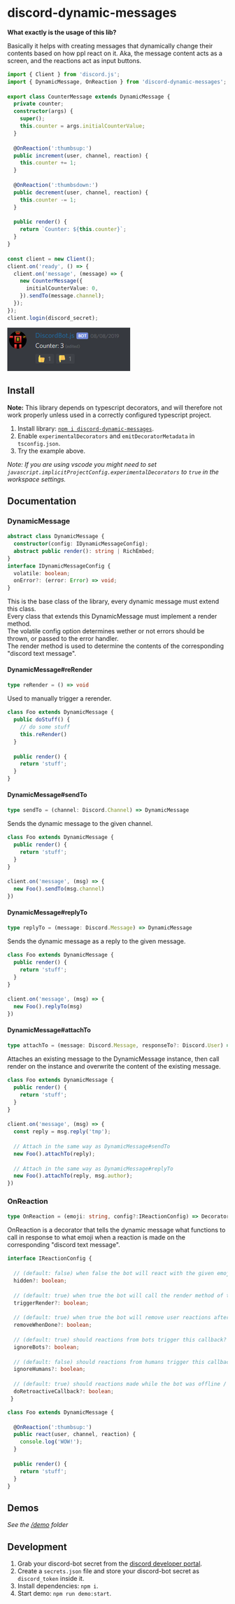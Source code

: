 # discord-dynamic-messages

__What exactly is the usage of this lib?__

Basically it helps with creating messages that dynamically change their contents based on how ppl react on it. Aka, the message content acts as a screen, and the reactions act as input buttons.

```ts
import { Client } from 'discord.js';
import { DynamicMessage, OnReaction } from 'discord-dynamic-messages';

export class CounterMessage extends DynamicMessage {
  private counter;
  constructor(args) {
    super();
    this.counter = args.initialCounterValue;
  }

  @OnReaction(':thumbsup:')
  public increment(user, channel, reaction) {
    this.counter += 1;
  }

  @OnReaction(':thumbsdown:')
  public decrement(user, channel, reaction) {
    this.counter -= 1;
  }

  public render() {
    return `Counter: ${this.counter}`;
  }
}

const client = new Client();
client.on('ready', () => {
  client.on('message', (message) => {
    new CounterMessage({
      initialCounterValue: 0,
    }).sendTo(message.channel);
  });
});
client.login(discord_secret);
```

![](assets/demo.png)

## Install

__Note:__ This library depends on typescript decorators, and will therefore not work properly unless used in a correctly configured typescript project. 

1. Install library: [`npm i discord-dynamic-messages`](https://www.npmjs.com/package/discord-dynamic-messages).
2. Enable `experimentalDecorators` and `emitDecoratorMetadata` in `tsconfig.json`.
3. Try the example above.

_Note: If you are using vscode you might need to set `javascript.implicitProjectConfig.experimentalDecorators` to `true` in the workspace settings._

## Documentation

### DynamicMessage

```ts
abstract class DynamicMessage {
  constructor(config: IDynamicMessageConfig);
  abstract public render(): string | RichEmbed;
}
interface IDynamicMessageConfig {
  volatile: boolean;
  onError?: (error: Error) => void;
}
```

This is the base class of the library, every dynamic message must extend this class.<br>
Every class that extends this DynamicMessage must implement a render method.<br>
The volatile config option determines wether or not errors should be thrown, or passed to the error handler.<br>
The render method is used to determine the contents of the corresponding "discord text message".

#### DynamicMessage#reRender

```ts
type reRender = () => void
```

Used to manually trigger a rerender.

```ts
class Foo extends DynamicMessage {
  public doStuff() {
    // do some stuff
    this.reRender()
  }
  
  public render() {
    return 'stuff';
  }
}
```

#### DynamicMessage#sendTo

```ts
type sendTo = (channel: Discord.Channel) => DynamicMessage
```

Sends the dynamic message to the given channel.

```ts
class Foo extends DynamicMessage {
  public render() {
    return 'stuff';
  }
}

client.on('message', (msg) => {
  new Foo().sendTo(msg.channel)
})
```

#### DynamicMessage#replyTo

```ts
type replyTo = (message: Discord.Message) => DynamicMessage
```

Sends the dynamic message as a reply to the given message.

```ts
class Foo extends DynamicMessage {
  public render() {
    return 'stuff';
  }
}

client.on('message', (msg) => {
  new Foo().replyTo(msg)
})
```

#### DynamicMessage#attachTo

```ts
type attachTo = (message: Discord.Message, responseTo?: Discord.User) => DynamicMessage
```

Attaches an existing message to the DynamicMessage instance, then call render on the instance and overwrite the content of the existing message.  

```ts
class Foo extends DynamicMessage {
  public render() {
    return 'stuff';
  }
}

client.on('message', (msg) => {
  const reply = msg.reply('tmp');

  // Attach in the same way as DynamicMessage#sendTo
  new Foo().attachTo(reply);

  // Attach in the same way as DynamicMessage#replyTo
  new Foo().attachTo(reply, msg.author);
})
```

### OnReaction

```ts
type OnReaction = (emoji: string, config?:IReactionConfig) => Decorator<(user: Discord.User, channel: Discord.Channel, reaction: Discord.Reaction) => void>
```

OnReaction is a decorator that tells the dynamic message what functions to call in response to what emoji when a reaction is made on the corresponding "discord text message".

```ts
interface IReactionConfig {

  // (default: false) when false the bot will react with the given emoji to show the users what emoji the message is prepared to react to.
  hidden?: boolean;
  
  // (default: true) when true the bot will call the render method of the dynamic message after the reaction callback have executed.
  triggerRender?: boolean;
  
  // (default: true) when true the bot will remove user reactions after the callback have executed.
  removeWhenDone?: boolean;
  
  // (default: true) should reactions from bots trigger this callback?
  ignoreBots?: boolean;
  
  // (default: false) should reactions from humans trigger this callback?
  ignoreHumans?: boolean;

  // (default: true) should reactions made while the bot was offline / not setup trigger this callback
  doRetroactiveCallback?: boolean;
 }
```

```ts
class Foo extends DynamicMessage {

  @OnReaction(':thumbsup:')
  public react(user, channel, reaction) {
    console.log('WOW!');
  }

  public render() {
    return 'stuff';
  }
}
```

## Demos

_See the [/demo](./demo/) folder_

## Development

1. Grab your discord-bot secret from the [discord developer portal](https://discordapp.com/developers/applications).
2. Create a `secrets.json` file and store your discord-bot secret as `discord_token` inside it.
3. Install dependencies: `npm i`.
4. Start demo: `npm run demo:start`.
